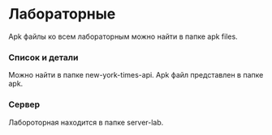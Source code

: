 # Лабораторные
Apk файлы ко всем лабораторным можно найти в папке apk files.

### Список и детали
Можно найти в папке new-york-times-api. Apk файл представлен в папке apk.

### Сервер
Лабороторная находится в папке server-lab.
